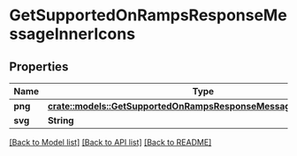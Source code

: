 # GetSupportedOnRampsResponseMessageInnerIcons

## Properties

| Name    | Type                                                                                                                                             | Description | Notes |
| ------- | ------------------------------------------------------------------------------------------------------------------------------------------------ | ----------- | ----- |
| **png** | [**crate::models::GetSupportedOnRampsResponseMessageInnerIconsPng**](../../rust/docs/GetSupportedOnRampsResponse\_message\_inner\_icons\_png.md) |             |       |
| **svg** | **String**                                                                                                                                       |             |       |

[\[Back to Model list\]](./#documentation-for-models) [\[Back to API list\]](./#documentation-for-api-endpoints) [\[Back to README\]](./)
